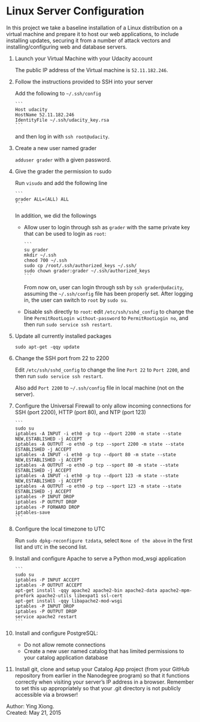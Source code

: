 Linux Server Configuration
==========================

In this project we take a baseline installation of a Linux distribution on a
virtual machine and prepare it to host our web applications, to include
installing updates, securing it from a number of attack vectors and
installing/configuring web and database servers.

1. Launch your Virtual Machine with your Udacity account

   The public IP address of the Virtual machine is `52.11.182.246`.


2. Follow the instructions provided to SSH into your server

   Add the following to `~/.ssh/config`

       ```
       Host udacity
       HostName 52.11.182.246
       IdentityFile ~/.ssh/udacity_key.rsa
       ```

   and then log in with `ssh root@udacity`.


3. Create a new user named grader

   `adduser grader` with a given password.


4. Give the grader the permission to sudo

   Run `visudo` and add the following line

       ```
       grader ALL=(ALL) ALL
       ```

   In addition, we did the followings

   * Allow user to login through ssh as `grader` with the same private key that
     can be used to login as `root`:

         ```
         su grader
         mkdir ~/.ssh
         chmod 700 ~/.ssh
         sudo cp /root/.ssh/authorized_keys ~/.ssh/
         sudo chown grader:grader ~/.ssh/authorized_keys
         ```
     From now on, user can login through ssh by `ssh grader@udacity`, assuming
     the `~/.ssh/config` file has been properly set. After logging in, the user
     can switch to `root` by `sudo su`.

   * Disable ssh directly to `root`: edit `/etc/ssh/sshd_config` to change the
     line `PermitRootLogin without-password` to `PermitRootLogin no`, and then
     run `sudo service ssh restart`.


5. Update all currently installed packages

   `sudo apt-get -qqy update`


6. Change the SSH port from 22 to 2200

   Edit `/etc/ssh/sshd_config` to change the line `Port 22` to `Port 2200`, and
   then run `sudo service ssh restart`.

   Also add `Port 2200` to `~/.ssh/config` file in local machine (not on the
   server).


7. Configure the Universal Firewall to only allow incoming connections for SSH
   (port 2200), HTTP (port 80), and NTP (port 123)

       ```
       sudo su
       iptables -A INPUT -i eth0 -p tcp --dport 2200 -m state --state NEW,ESTABLISHED -j ACCEPT
       iptables -A OUTPUT -o eth0 -p tcp --sport 2200 -m state --state ESTABLISHED -j ACCEPT
       iptables -A INPUT -i eth0 -p tcp --dport 80 -m state --state NEW,ESTABLISHED -j ACCEPT
       iptables -A OUTPUT -o eth0 -p tcp --sport 80 -m state --state ESTABLISHED -j ACCEPT
       iptables -A INPUT -i eth0 -p tcp --dport 123 -m state --state NEW,ESTABLISHED -j ACCEPT
       iptables -A OUTPUT -o eth0 -p tcp --sport 123 -m state --state ESTABLISHED -j ACCEPT
       iptables -P INPUT DROP
       iptables -P OUTPUT DROP
       iptables -P FORWARD DROP
       iptables-save
       ```


8. Configure the local timezone to UTC

   Run `sudo dpkg-reconfigure tzdata`, select `None of the above` in the first
   list and `UTC` in the second list.


9. Install and configure Apache to serve a Python mod_wsgi application

       ```
       sudo su
       iptables -P INPUT ACCEPT
       iptables -P OUTPUT ACCEPT
       apt-get install -qqy apache2 apache2-bin apache2-data apache2-mpm-prefork apache2-utils libexpat1 ssl-cert
       apt-get install -qqy libapache2-mod-wsgi
       iptables -P INPUT DROP
       iptables -P OUTPUT DROP
       service apache2 restart
       ```

10. Install and configure PostgreSQL:
    * Do not allow remote connections
    * Create a new user named catalog that has limited permissions to your
      catalog application database


11. Install git, clone and setup your Catalog App project (from your GitHub
    repository from earlier in the Nanodegree program) so that it functions
    correctly when visiting your server’s IP address in a browser. Remember to
    set this up appropriately so that your .git directory is not publicly
    accessible via a browser!



Author: Ying Xiong.  
Created: May 21, 2015
